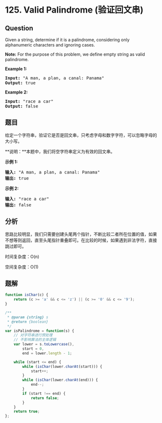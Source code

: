 # 125. Valid Palindrome (验证回文串)

## Question

Given a string, determine if it is a palindrome, considering only alphanumeric characters and ignoring cases.

**Note:** For the purpose of this problem, we define empty string as valid palindrome.

**Example 1:**

<pre><strong>Input:</strong> "A man, a plan, a canal: Panama"
<strong>Output:</strong> true
</pre>

**Example 2:**

<pre><strong>Input:</strong> "race a car"
<strong>Output:</strong> false
</pre>

## 题目

给定一个字符串，验证它是否是回文串，只考虑字母和数字字符，可以忽略字母的大小写。

**说明：**本题中，我们将空字符串定义为有效的回文串。

**示例 1:**

<pre><strong>输入:</strong> "A man, a plan, a canal: Panama"
<strong>输出:</strong> true
</pre>

**示例 2:**

<pre><strong>输入:</strong> "race a car"
<strong>输出:</strong> false
</pre>

## 分析

思路比较明显，我们只需要创建头尾两个指针，不断比较二者所在位置的值，如果不想等则返回，直至头尾指针重叠即可。在比较的时候，如果遇到非法字符，直接跳过即可。

时间复杂度：O(n)

空间复杂度：O(1)

## 题解

```javascript
function isChar(c) {
    return (c >= 'a' && c <= 'z') || (c >= '0' && c <= '9');
}

/**
 * @param {string} s
 * @return {boolean}
 */
var isPalindrome = function(s) {
    // 对字符串进行预处理
    // 不影响算法的主体逻辑
    var lower = s.toLowercase(),
        start = 0,
        end = lower.length - 1;

    while (start <= end) {
        while (isChar(lower.charAt(start))) {
            start++;
        }
        while (isChar(lower.charAt(end))) {
            end--;
        }
        if (start !== end) {
            return false;
        }
    }
    return true;
};
```
